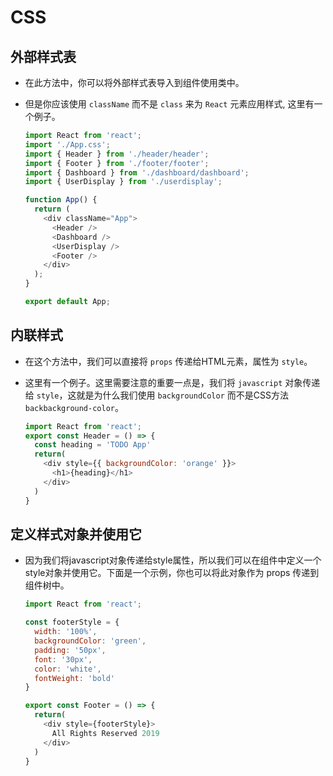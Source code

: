 # CSS

## 外部样式表

*   在此方法中，你可以将外部样式表导入到组件使用类中。

*   但是你应该使用 `className` 而不是 `class` 来为 `React` 元素应用样式, 这里有一个例子。

    ```javascript
    import React from 'react';
    import './App.css';
    import { Header } from './header/header';
    import { Footer } from './footer/footer';
    import { Dashboard } from './dashboard/dashboard';
    import { UserDisplay } from './userdisplay';

    function App() {
      return (
        <div className="App">
          <Header />
          <Dashboard />
          <UserDisplay />
          <Footer />
        </div>
      );
    }

    export default App;
    ```

## 内联样式

*   在这个方法中，我们可以直接将 `props` 传递给HTML元素，属性为 `style`。

*   这里有一个例子。这里需要注意的重要一点是，我们将 `javascript` 对象传递给 `style`，这就是为什么我们使用 `backgroundColor` 而不是CSS方法 `backbackground-color`。

    ```javascript
    import React from 'react';
    export const Header = () => {
      const heading = 'TODO App'
      return(
        <div style={{ backgroundColor: 'orange' }}>
          <h1>{heading}</h1>
        </div>
      )
    }
    ```

## 定义样式对象并使用它

*   因为我们将javascript对象传递给style属性，所以我们可以在组件中定义一个style对象并使用它。下面是一个示例，你也可以将此对象作为 props 传递到组件树中。

    ```javascript
    import React from 'react';

    const footerStyle = {
      width: '100%',
      backgroundColor: 'green',
      padding: '50px',
      font: '30px',
      color: 'white',
      fontWeight: 'bold'
    }

    export const Footer = () => {
      return(
        <div style={footerStyle}>
          All Rights Reserved 2019
        </div>
      )
    }
    ```
